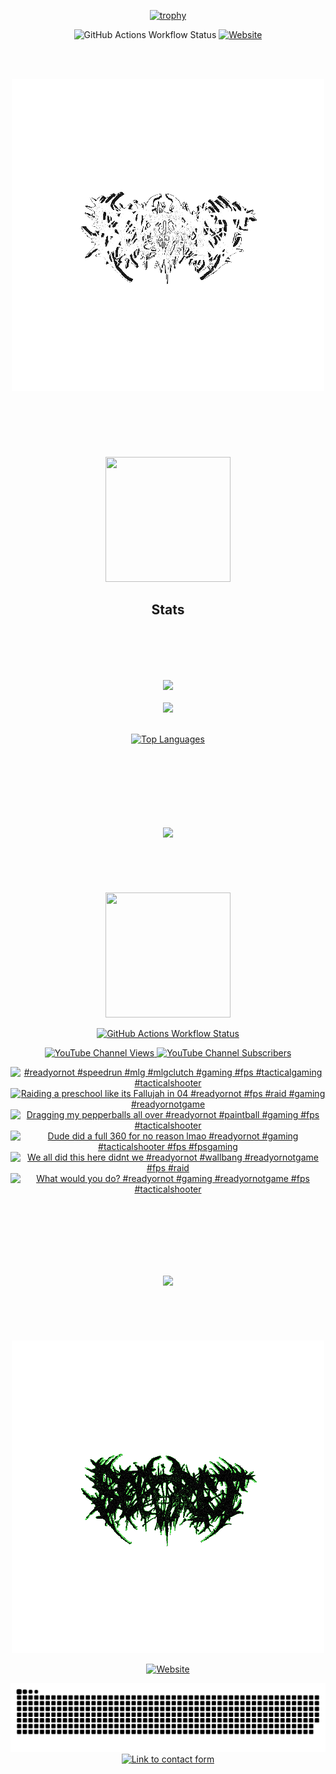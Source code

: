 [COMMENT]: <TITLE*****************************************>

<div align="center">
  <a href="https://seperet.com">
    
  [![trophy](https://github-profile-trophy.vercel.app/?username=denv3rr&column=-1&no-frame=true&no-bg=true&theme=darkhub&title=-Stars,-PullRequest,-Issues,-Reviews)](https://github.com/ryo-ma/github-profile-trophy)
    
  ![GitHub Actions Workflow Status](https://img.shields.io/github/actions/workflow/status/denv3rr/denv3rr/.github%2Fworkflows%2Fyoutube-cards.yml?logoColor=CD201F&label=connections&link=https%3A%2F%2Fyoutube.com%2F%40seperet)
  </a>
  <a href="https://seperet.com">
  ![Website](https://img.shields.io/website?url=https%3A%2F%2Fseperet.com&label=seperet.com)    
  </a>  
</div>

<br></br>

[COMMENT]: <LOGO*****************************************>
<div align="center">
  <a href="https://seperet.com">
    <img src=https://github.com/denv3rr/denv3rr/blob/main/Seperet_Slam_White.gif/>
  </a>
</div>
<br></br>
<br></br>
<br></br>

[COMMENT]: <STATS*****************************************>
<div align="center">

  <img src="https://github.com/Anmol-Baranwal/Cool-GIFs-For-GitHub/assets/74038190/0b335028-1d3d-4ee5-b5b3-a373d499be7e" width="200" height="200">

  ## Stats
</div>

<br></br>
<br></br>

<div align="center">  
<div align="center">
  <a>
    <img src="https://github-profile-summary-cards.vercel.app/api/cards/profile-details?username=denv3rr&theme=transparent"/>
    <br></br>
    <img src="https://github-readme-streak-stats.herokuapp.com?user=denv3rr&theme=transparent&hide_border=true&properties=background&border=white"/>
    <br></br>
  </a>
</div>
  
[![Top Languages](https://github-readme-stats.vercel.app/api/top-langs/?username=denv3rr&hide_border=true&theme=transparent&layout=donut&langs_count=12)](https://github.com/denv3rr/github-readme-stats)
<br></br>
<br></br>
<br></br>
<br></br>

<img src="https://user-images.githubusercontent.com/74038190/212284100-561aa473-3905-4a80-b561-0d28506553ee.gif">
<br></br>
<br></br>
<br></br>

[COMMENT]: <YOUTUBE*****************************************>
<div align="center">
<a href="https://youtube.com/@seperet">
  <img src="https://media4.giphy.com/media/v1.Y2lkPTc5MGI3NjExYzdqdmlpbzIzdDM1Zm8wNnR5MW8wODVwY29tMnBjd2ltb292eXRkMiZlcD12MV9pbnRlcm5hbF9naWZfYnlfaWQmY3Q9cw/dyLmcrc0wk4dUCxp0K/giphy.webp" width="200" height="200">

  <div align="center">
    
   [COMMENT]: <CHECK-WORKFLOWS*****************************************>
   
  ![GitHub Actions Workflow Status](https://img.shields.io/github/actions/workflow/status/denv3rr/denv3rr/.github%2Fworkflows%2Fyoutube-cards.yml?logoColor=CD201F&label=connections&link=https%3A%2F%2Fyoutube.com%2F%40seperet)
  
    
  </div>
  
  ![YouTube Channel Views](https://img.shields.io/youtube/channel/views/UCATB-IqmpAn-2XHu6lxTVwg)
  <a href="https://youtube.com/@seperet">
  ![YouTube Channel Subscribers](https://img.shields.io/youtube/channel/subscribers/UCATB-IqmpAn-2XHu6lxTVwg?link=https%3A%2F%2Fyoutube.com%2F%40seperet)
  </a>
</a>
  
<!-- BEGIN YOUTUBE-CARDS -->
[![#readyornot #speedrun #mlg #mlgclutch #gaming #fps #tacticalgaming #tacticalshooter](https://ytcards.demolab.com/?id=V7x8DDh_-SA&title=%23readyornot+%23speedrun+%23mlg+%23mlgclutch+%23gaming+%23fps+%23tacticalgaming+%23tacticalshooter&lang=en&timestamp=1753346540&background_color=%230d1117&title_color=%23ffffff&stats_color=%23dedede&max_title_lines=1&width=250&border_radius=5 "#readyornot #speedrun #mlg #mlgclutch #gaming #fps #tacticalgaming #tacticalshooter")](https://www.youtube.com/shorts/V7x8DDh_-SA)
[![Raiding a preschool like its Fallujah in 04 #readyornot #fps #raid #gaming #readyornotgame](https://ytcards.demolab.com/?id=XBYChRWUoLo&title=Raiding+a+preschool+like+its+Fallujah+in+04+%23readyornot+%23fps+%23raid+%23gaming+%23readyornotgame&lang=en&timestamp=1753336040&background_color=%230d1117&title_color=%23ffffff&stats_color=%23dedede&max_title_lines=1&width=250&border_radius=5 "Raiding a preschool like its Fallujah in 04 #readyornot #fps #raid #gaming #readyornotgame")](https://www.youtube.com/shorts/XBYChRWUoLo)
[![Dragging my pepperballs all over #readyornot #paintball #gaming #fps #tacticalshooter](https://ytcards.demolab.com/?id=T408b1fAJ08&title=Dragging+my+pepperballs+all+over+%23readyornot+%23paintball+%23gaming+%23fps+%23tacticalshooter&lang=en&timestamp=1753329707&background_color=%230d1117&title_color=%23ffffff&stats_color=%23dedede&max_title_lines=1&width=250&border_radius=5 "Dragging my pepperballs all over #readyornot #paintball #gaming #fps #tacticalshooter")](https://www.youtube.com/shorts/T408b1fAJ08)
[![Dude did a full 360 for no reason lmao #readyornot #gaming #tacticalshooter #fps #fpsgaming](https://ytcards.demolab.com/?id=O2fHK3XzXtk&title=Dude+did+a+full+360+for+no+reason+lmao+%23readyornot+%23gaming+%23tacticalshooter+%23fps+%23fpsgaming&lang=en&timestamp=1753329455&background_color=%230d1117&title_color=%23ffffff&stats_color=%23dedede&max_title_lines=1&width=250&border_radius=5 "Dude did a full 360 for no reason lmao #readyornot #gaming #tacticalshooter #fps #fpsgaming")](https://www.youtube.com/shorts/O2fHK3XzXtk)
[![We all did this here didnt we #readyornot #wallbang #readyornotgame #fps #raid](https://ytcards.demolab.com/?id=2VKjcqTocOI&title=We+all+did+this+here+didnt+we+%23readyornot+%23wallbang+%23readyornotgame+%23fps+%23raid&lang=en&timestamp=1753207791&background_color=%230d1117&title_color=%23ffffff&stats_color=%23dedede&max_title_lines=1&width=250&border_radius=5 "We all did this here didnt we #readyornot #wallbang #readyornotgame #fps #raid")](https://www.youtube.com/shorts/2VKjcqTocOI)
[![What would you do? #readyornot #gaming #readyornotgame #fps #tacticalshooter](https://ytcards.demolab.com/?id=IIRMj9PtkNc&title=What+would+you+do%3F+%23readyornot+%23gaming+%23readyornotgame+%23fps+%23tacticalshooter&lang=en&timestamp=1753152745&background_color=%230d1117&title_color=%23ffffff&stats_color=%23dedede&max_title_lines=1&width=250&border_radius=5 "What would you do? #readyornot #gaming #readyornotgame #fps #tacticalshooter")](https://www.youtube.com/shorts/IIRMj9PtkNc)
<!-- END YOUTUBE-CARDS -->
<br></br>
<br></br>
<br></br>

<img src="https://user-images.githubusercontent.com/74038190/212284100-561aa473-3905-4a80-b561-0d28506553ee.gif">
<br></br>
<br></br>
<br></br>

[COMMENT]: <LOGO*****************************************>
<div align="center">
  <a href="https://seperet.com">
    <img src=https://github.com/denv3rr/denv3rr/blob/main/Seperet_NightVision_Slam.gif/>
  </a>
</div>

<a href="https://seperet.com">
  
  ![Website](https://img.shields.io/website?url=https%3A%2F%2Fseperet.com&label=seperet.com)

<a/>
  
</div>

[COMMENT]: <SNAKE*****************************************>
  <div align="center">
    <picture>
      <source media="(prefers-color-scheme: dark)" srcset="https://raw.githubusercontent.com/platane/platane/output/github-contribution-grid-snake-dark.svg">
      <source media="(prefers-color-scheme: light)" srcset="https://raw.githubusercontent.com/platane/platane/output/github-contribution-grid-snake.svg">
      <img alt="GitHub contribution grid snake animation" src="https://raw.githubusercontent.com/platane/platane/output/github-contribution-grid-snake.svg">
    </picture>
  </div>
<div align="center">
<a href="https://seperet.com/contact"><img src="https://readme-typing-svg.demolab.com?font=Sixtyfour+Convergence&size=25&duration=3000&color=F7F7F7&center=true&width=520&height=60&lines=CLICK+HERE+TO+CONTACT" alt="Link to contact form" /></a>
</div>

[COMMENT]: <LOGOS*****************************************>
[logo1]: https://github.com/denv3rr/denv3rr/blob/main/Seperet_Slam_White.gif "Seperet.com"
[logo2]: https://github.com/denv3rr/denv3rr/blob/main/Seperet_NightVision_Slam.gif "Seperet.com"
